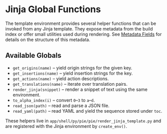 # Jinja Global Functions

The template environment provides several helper functions that can be invoked
from any Jinja template. They expose metadata from the build index or offer
small utilities used during rendering. See [Metadata Fields](metadata-fields.md)
for details on the structure of this metadata.

## Available Globals

- `get_origins(name)` – yield origin strings for the given key.
- `get_insertions(name)` – yield insertion strings for the key.
- `get_actions(name)` – yield action descriptions.
- `get_translations(name)` – iterate over translation pairs.
- `render_jinja(snippet)` – render a snippet of text using the same environment.
- `to_alpha_index(i)` – convert `0`–`3` to `a`–`d`.
- `read_json(path)` – read and parse a JSON file.
- `read_yaml(path)` – read YAML and yield the sequence stored under `toc`.

These helpers live in `app/shell/py/pie/pie/render_jinja_template.py` and are
registered with the Jinja environment by `create_env()`.

